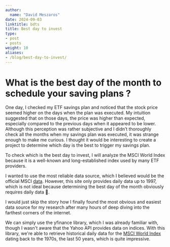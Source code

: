 ```yaml
---
author:
  name: "David Meszaros"
date: 2024-09-03
linktitle: bdts
title: Best day to invest
type:
- post
- posts
weight: 10
aliases:
- /blog/best-day-to-invest/
---
```

# What is the best day of the month to schedule your saving plans ? 

One day, I checked my ETF savings plan and noticed that the stock price seemed higher on the days when the plan was executed. My intuition suggested that on those days, the price was higher than expected, especially compared to the previous days when it appeared to be lower. Although this perception was rather subjective and I didn’t thoroughly check all the months when my savings plan was executed, it was strange enough to make me curious. I thought it would be interesting to create a project to determine which day is the best to trigger my savings plan.

To check which is the best day to invest, I will analyze the MSCI World Index because it is a well-known and long-established index used by many ETF providers.

I wanted to use the most reliable data source, which I believed would be the official MSCI [data](https://www.msci.com/end-of-day-history). However, this site only provides daily data up to 1997, which is not ideal because determining the best day of the month obviously requires daily data 🧐.

I would just skip the story how I finally found the most obvious and easiest data source for my research after many hours of deep diving into the farthest corners of the internet.

We can simply use the yfinance library, which I was already familiar with, though I wasn't aware that the Yahoo API provides data on indices. With this library, we're able to retrieve historical daily data for the [MSCI World Index](https://finance.yahoo.com/quote/%5E990100-USD-STRD/history/?filter=history) dating back to the 1970s, the last 50 years, which is quite impressive. 

<!-- Additionally, I check the holidays for each date recorded in the data. I think this could have a distortion affect to the end results. To check whether a day is a holiday or not we can use the `holidays` library which supports 152 countries. -->



